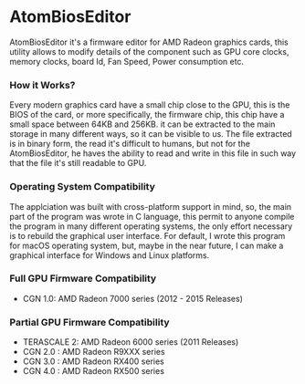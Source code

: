 # AtomBiosEditor
AtomBiosEditor it's a firmware editor for AMD Radeon graphics cards, this utility allows to modify details of the component such as GPU core clocks, memory clocks, board Id, Fan Speed, Power consumption etc.

### How it Works?

Every modern graphics card have a small chip close to the GPU, this is the BIOS of the card, or more specifically, the firmware chip, this chip have a small space between 64KB and 256KB. it can be extracted to the main storage in many different ways, so it can be visible to us.
The file extracted is in binary form, the read it's difficult to humans, but not for the AtomBiosEditor, he haves the ability to read and write in this file in such way that the file it's still readable to GPU.

### Operating System Compatibility

The applciation was built with cross-platform support in mind, so, the main part of the program was wrote in C language, this permit to anyone compile the program in many different operating systems, the only effort necessary is to rebuild the graphical user interface.
For default, I wrote this program for macOS operating system, but, maybe in the near future, I can make a graphical interface for Windows and Linux platforms.

### Full GPU Firmware Compatibility

- CGN 1.0: AMD Radeon 7000 series (2012 - 2015 Releases)

### Partial GPU Firmware Compatibility

- TERASCALE 2: AMD Radeon 6000 series (2011 Releases)
- CGN 2.0 : AMD Radeon R9XXX series
- CGN 3.0 : AMD Radeon RX400 series
- CGN 4.0 : AMD Radeon RX500 series
